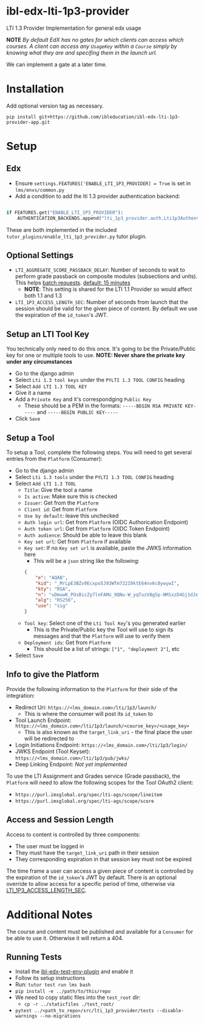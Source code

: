 # ibl-edx-lti-1p3-provider
LTI 1.3 Provider Implementation for general edx usage

**NOTE**
_By default EdX has no gates for which clients can access which courses. A client can access any `UsageKey` within a `Course` simply by knowing what they are and specifing them in the launch url._

We can implement a gate at a later time.

# Installation
Add optional version tag as necessary.

```shell
pip install git+https://github.com/ibleducation/ibl-edx-lti-1p3-provider-app.git
```

# Setup
## Edx
- Ensure `settings.FEATURES['ENABLE_LTI_1P3_PROVIDER] = True` is set in `lms/envs/common.py`
- Add a condition to add the lti 1.3 provider authentication backend:
```python

if FEATURES.get("ENABLE_LTI_1P3_PROVIDER"):
    AUTHENTICATION_BACKENDS.append("lti_1p3_provider.auth.Lti1p3AuthenticationBackend")
```

These are both implemented in the included `tutor_plugins/enable_lti_1p3_provider.py` tutor plugin.

## Optional Settings
- `LTI_AGGREGATE_SCORE_PASSBACK_DELAY`: Number of seconds to wait to perform grade passback on composite modules (subsections and units). This helps [batch requests](https://docs.celeryq.dev/en/stable/userguide/calling.html#eta-and-countdown). [default: 15 minutes](https://github.com/openedx/edx-platform/blob/6db1e1db26a0d307446109334f49841aa9aae599/lms/envs/common.py/#L4302-L4312)
    - **NOTE**: This setting is shared for the LTI 1.1 Provider so would affect both 1.1 and 1.3
- `LTI_1P3_ACCESS_LENGTH_SEC`: Number of seconds from launch that the session should be valid for the given piece of content. By default we use the expiration of the `id_token`'s JWT.


## Setup an LTI Tool Key
You technically only need to do this once. It's going to be the Private/Public key for one or multiple tools to use.
**NOTE: Never share the private key under any circumstances**

- Go to the django admin
- Select `Lti 1.3 tool keys` under the `PYLTI 1.3 TOOL CONFIG` heading
- Select `Add LTI 1.3 TOOL KEY`
- Give it a name
- Add a `Private Key` and it's correspondging `Public Key`
    - These should be a PEM in the formats: `-----BEGIN RSA PRIVATE KEY-----` and `-----BEGIN PUBLIC KEY-----`
- Click `Save`


## Setup a Tool
To setup a Tool, complete the following steps. You will need to get several entries from the `Platform` (Consumer):
- Go to the django admin
- Select `Lti 1.3 tools` under the `PYLTI 1.3 TOOL CONFIG` heading
- Select `Add LTI 1.3 TOOL`
    - `Title`: Give the tool a name
    - `Is active`: Make sure this is checked
    - `Issuer`: Get from the `Platform`
    - `Client id`: Get from `Platform`
    - `Use by default`: leave this unchecked
    - `Auth login url`: Get from `Platform` (OIDC Authorication Endpoint)
    - `Auth token url`: Get from `Platform` (OIDC Token Endpoint)
    - `Auth audience`: Should be able to leave this blank
    - `Key set url`: Get from `Platform` if available
    - `Key set`: If no `Key set url` is available, paste the JWKS information here
        - This will be a `json` string like the following:
        ```json
        {
            "e": "AQAB",
            "kid": "_MrLpE3BZv9Ecxpo5J93WTm732I0ktE64nv6c8ywywI",
            "kty": "RSA",
            "n": "uDmuwK_POsBicZy7lnFAMo_9QNu-W_yqTuzV8g5p-NM1xzD4Gj1dJel2IKi-eh9Rwyc8dPrJWfA0BaHx0ggA9hMXLVjql9UtRYm3wf7uJ8JfDfePYOHGHymLalRVCT_wXP7EO0l1BarNRqG-c9OVG6rELryosQxCgt5p4ipE_RU5OPOYK5eZKnOUAHkcbUO1Xtqlm8FghWqjrDEqS6wbteCBqUuFYBjReG47L-UJp_THt0hI-iYnnDmuIVZdkVpmNYHW3RbsZIj1Oc62msRzknLHP-UJlN6125H3hwvBzcl2xLXMi8eQ5Nd1NKP0Zj-asEJgiCU5cMp0U6F63wZ-oQ",
            "alg": "RS256",
            "use": "sig"
        }
        ```
    - `Tool key`: Select one of the `Lti Tool Key`'s you generated earlier
        - This is the Private/Public key the Tool will use to sign its messages and that the `Platform` will use to verify them
    - `Deployment ids`: Get from `Platform`
        - This should be a list of strings: `["1", "deployment 2"]`, etc
- Select `Save`

## Info to give the Platform
Provide the following information to the `Platform` for their side of the integration:
- Redirect Uri: `https://<lms_domain.com>/lti/1p3/launch/`
    - This is where the consumer will post its `id_token` to
- Tool Launch Endpoint: `https://<lms_domain.com>/lti/1p3/launch/<course_key>/<usage_key>`
    - This is also known as the `target_link_uri` - the final place the user will be redirected to
- Login Initiations Endpoint: `https://<lms_domain.com>/lti/1p3/login/`
- JWKS Endpoint (Tool Keyset): `https://<lms_domain.com>/lti/1p3/pub/jwks/`
- Deep Linking Endpoint: _Not yet implemented_

To use the LTI Assignment and Grades service (Grade passback), the `Platform` will need to allow the following scopes for the Tool OAuth2 client:
- `https://purl.imsglobal.org/spec/lti-ags/scope/lineitem`
- `https://purl.imsglobal.org/spec/lti-ags/scope/score`

## Access and Session Length
Access to content is controlled by three components:
- The user must be logged in
- They must have the `target_link_uri` path in their session
- They corresponding expiration in that session key must not be expired

The time frame a user can access a given piece of content is controlled by the expiration of the `id_token`'s JWT by default. There is an optional override to allow access for a specific period of time, otherwise via [LTI_1P3_ACCESS_LENGTH_SEC](#optional-settings).

# Additional Notes
The course and content must be published and available for a `Consumer` for be able to use it. Otherwise it will return a 404.

## Running Tests
- Install the [ibl-edx-test-env-plugin](https://github.com/ibleducation/ibl-edx-test-env-plugin) and enable it
- Follow its setup instructions
- Run: `tutor test run lms bash`
- `pip install -e ../path/to/this/repo`
- We need to copy static files into the `test_root` dir:
  - `cp -r ../staticfiles ./test_root/`
- `pytest ../<path_to_repo>/src/lti_1p3_provider/tests --disable-warnings --no-migrations`
